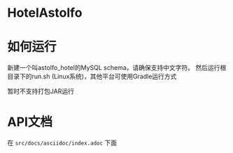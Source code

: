 # HotelAstolfo

# 如何运行
新建一个叫astolfo_hotel的MySQL schema，请确保支持中文字符。
然后运行根目录下的run.sh (Linux系统)，其他平台可使用Gradle运行方式

暂时不支持打包JAR运行

# API文档
在 `src/docs/asciidoc/index.adoc` 下面
